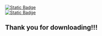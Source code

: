<a href="https://github.com/65536Java/Java-Quantum-Editor/releases/download/R1.0/1.0.jar"><img alt="Static Badge" src="https://img.shields.io/badge/Download%20latest-green?link=https%3A%2F%2Fgithub.com%2F65536Java%2FJava-Quantum-Editor%2Freleases%2Fdownload%2FBeta1.13.20.72EBF%2Fb1.13.20.72EBF.jar">
</a><br>
<a href="https://download.oracle.com/java/23/archive/jdk-23.0.2_windows-x64_bin.msi">
  <img alt="Static Badge" src="https://img.shields.io/badge/Download%20Java23-red?link=https%3A%2F%2Fgithub.com%2F65536Java%2FJava-Quantum-Editor%2Freleases%2Fdownload%2FBeta1.13.20.72EBF%2Fb1.13.20.72EBF.jar">
</a><br>
<h2>Thank you for downloading!!!</h2>

